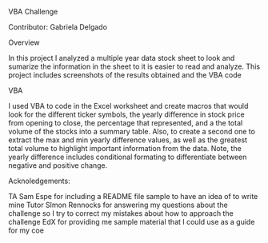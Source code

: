 VBA Challenge

Contributor: Gabriela Delgado


Overview

In this project I analyzed a multiple year data stock sheet to look and sumarize the information in the sheet to it is easier to read and analyze. This project includes screenshots of the results obtained and the VBA code


VBA

I used VBA to code in the Excel worksheet and create macros that would look for the different ticker symbols, the yearly difference in stock price from opening to close, the percentage that represented, and a the total volume of the stocks into a summary table. Also, to create a second one to extract the max and min yearly difference values, as well as the greatest total volume to highlight important information from the data. Note, the yearly difference includes conditional formating to differentiate between negative and positive change.


Acknoledgements:

TA Sam Espe for including a README file sample to have an idea of to write mine
Tutor SImon Rennocks for answering my questions about the challenge so I try to correct my mistakes about how to approach the challenge
EdX for providing me sample material that I could use as a guide for my coe
